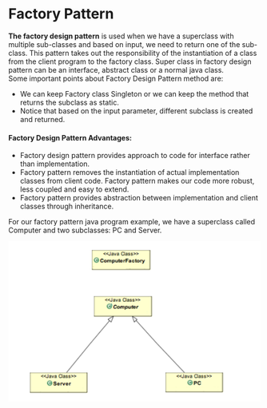 # Factory Pattern

**The factory design pattern** is used when we have a superclass with multiple sub-classes and based on input, we need to return one of the sub-class. This pattern takes out the responsibility of the instantiation of a class from the client program to the factory class.
Super class in factory design pattern can be an interface, abstract class or a normal java class.<br />
Some important points about Factory Design Pattern method are:
- We can keep Factory class Singleton or we can keep the method that returns the subclass as static.
- Notice that based on the input parameter, different subclass is created and returned. 

#### Factory Design Pattern Advantages:
- Factory design pattern provides approach to code for interface rather than implementation.
- Factory pattern removes the instantiation of actual implementation classes from client code. Factory pattern makes our code more robust, less coupled and easy to extend.
- Factory pattern provides abstraction between implementation and client classes through inheritance.

For our factory pattern java program example, we have a superclass called Computer and two subclasses: PC and Server.

<img src="./diagram.png" alt="diagram image" style="display:block; margin:auto;">